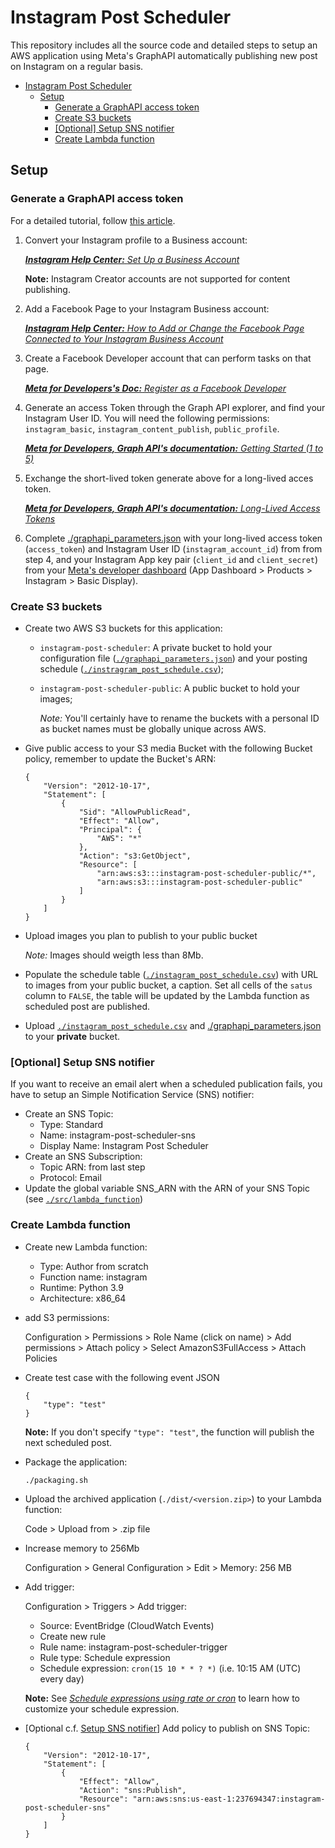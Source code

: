 # Instagram Post Scheduler

This repository includes all the source code and detailed steps to setup an AWS application using Meta's GraphAPI automatically publishing new post on Instagram on a regular basis.

- [Instagram Post Scheduler](#instagram-post-scheduler)
  - [Setup](#setup)
    - [Generate a GraphAPI access token](#generate-a-graphapi-access-token)
    - [Create S3 buckets](#create-s3-buckets)
    - [[Optional] Setup SNS notifier](#optional-setup-sns-notifier)
    - [Create Lambda function](#create-lambda-function)


## Setup

### Generate a GraphAPI access token

For a detailed tutorial, follow [this article](https://levelup.gitconnected.com/automating-instagram-posts-with-python-and-instagram-graph-api-374f084b9f2b).

1. Convert your Instagram profile to a Business account: 
    
    [***Instagram Help Center:*** *Set Up a Business Account*](https://help.instagram.com/2358103564437429/?helpref=uf_share)

    **Note:** Instagram Creator accounts are not supported for content publishing.

2. Add a Facebook Page to your Instagram Business account:
        
    [***Instagram Help Center:*** *How to Add or Change the Facebook Page Connected to Your Instagram Business Account*](https://help.instagram.com/399237934150902/?helpref=uf_share)

3. Create a Facebook Developer account that can perform tasks on that page.

    [***Meta for Developers's Doc:*** *Register as a Facebook Developer*](https://developers.facebook.com/docs/development/register/)

4. Generate an access Token through the Graph API explorer, and find your Instagram User ID. You will need the following permissions: `instagram_basic`, `instagram_content_publish`, `public_profile`.

    [***Meta for Developers, Graph API's documentation:*** *Getting Started (1 to 5)*](https://developers.facebook.com/docs/instagram-api/getting-started/)

5. Exchange the short-lived token generate above for a long-lived acces token.

    [***Meta for Developers, Graph API's documentation:*** *Long-Lived Access Tokens*](https://developers.facebook.com/docs/instagram-basic-display-api/guides/long-lived-access-tokens/)

6. Complete [./graphapi_parameters.json](./graphapi_parameters.json) with your long-lived access token (`access_token`) and Instagram User ID (`instagram_account_id`) from from step 4, and your Instagram App key pair (`client_id` and `client_secret`) from your [Meta's developer dashboard](https://developers.facebook.com/) (App Dashboard > Products > Instagram > Basic Display).


### Create S3 buckets

- Create two AWS S3 buckets for this application:
  - `instagram-post-scheduler`: A private bucket to hold your configuration file ([`./graphapi_parameters.json`](./graphapi_parameters.json)) and your posting schedule ([`./instragram_post_schedule.csv`](./instragram_post_schedule.csv));
  - `instagram-post-scheduler-public`: A public bucket to hold your images;

    *Note:* You'll certainly have to rename the buckets with a personal ID as bucket names must be globally unique across AWS. 

- Give public access to your S3 media Bucket with the following Bucket policy, remember to update the Bucket's ARN:
  
    ```
    {
        "Version": "2012-10-17",
        "Statement": [
            {
                "Sid": "AllowPublicRead",
                "Effect": "Allow",
                "Principal": {
                    "AWS": "*"
                },
                "Action": "s3:GetObject",
                "Resource": [
                    "arn:aws:s3:::instagram-post-scheduler-public/*",
                    "arn:aws:s3:::instagram-post-scheduler-public"
                ]
            }
        ]
    }
    ```

- Upload images you plan to publish to your public bucket

    *Note:* Images should weigth less than 8Mb.

- Populate the schedule table ([`./instagram_post_schedule.csv`](./instagram_post_schedule.csv)) with URL to images from your public bucket, a caption. Set all cells of the `satus` column to `FALSE`, the table will be updated by the Lambda function as scheduled post are published.

- Upload [`./instagram_post_schedule.csv`](./instagram_post_schedule.csv) and [./graphapi_parameters.json](./graphapi_parameters.json) to your **private** bucket.

### [Optional] Setup SNS notifier

If you want to receive an email alert when a scheduled publication fails, you have to setup an Simple Notification Service (SNS) notifier:

- Create an SNS Topic:
  - Type: Standard
  - Name: instagram-post-scheduler-sns
  - Display Name: Instagram Post Scheduler
- Create an SNS Subscription:
  - Topic ARN: from last step
  - Protocol: Email
- Update the global variable SNS_ARN with the ARN of your SNS Topic (see [`./src/lambda_function`](./src/lambda_function.py#L17))


### Create Lambda function

- Create new Lambda function:
  - Type: Author from scratch
  - Function name: instagram
  - Runtime: Python 3.9
  - Architecture: x86_64
- add S3 permissions:
    
    Configuration > Permissions > Role Name (click on name) > Add permissions > Attach policy > Select AmazonS3FullAccess > Attach Policies

- Create test case with the following event JSON
  
    ```
    {
        "type": "test"
    }
    ```

    **Note:** If you don't specify `"type": "test"`, the function will publish the next scheduled post.

- Package the application:
  
    ```./packaging.sh```

- Upload the archived application (`./dist/<version.zip>`) to your Lambda function:
    
    Code > Upload from > .zip file

- Increase memory to 256Mb

    Configuration > General Configuration > Edit > Memory: 256 MB

- Add trigger:
    
    Configuration > Triggers > Add trigger:
    - Source: EventBridge (CloudWatch Events)
    - Create new rule
    - Rule name: instagram-post-scheduler-trigger
    - Rule type: Schedule expression
    - Schedule expression: `cron(15 10 * * ? *)` (i.e. 10:15 AM (UTC) every day)

    **Note:** See [*Schedule expressions using rate or cron*](https://docs.aws.amazon.com/lambda/latest/dg/services-cloudwatchevents-expressions.html) to learn how to customize your schedule expression.

- [Optional c.f. [Setup SNS notifier](#optional-setup-sns-notifier)] Add policy to publish on SNS Topic:

    ```
    {
        "Version": "2012-10-17",
        "Statement": [
            {
                "Effect": "Allow",
                "Action": "sns:Publish",
                "Resource": "arn:aws:sns:us-east-1:237694347:instagram-post-scheduler-sns"
            }
        ]
    }
    ```
